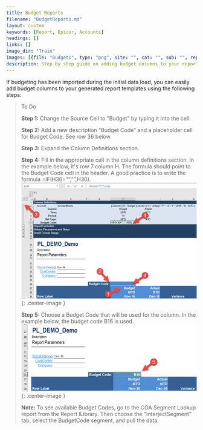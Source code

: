 ```yaml
---
title: Budget Reports
filename: "BudgetReports.md"
layout: custom
keywords: [Report, Epicor, Accounts]
headings: []
links: []
image_dir: "Train"
images: [{file: "Budget1", type: "png", site: "", cat: "", sub: "", report: "", ribbon: "", config: ""}, {file: "Budget2", type: "png", site: "", cat: "", sub: "", report: "", ribbon: "", config: ""}]
description: Step by step guide on adding budget columns to your report templates.
---
```


If budgeting has been imported during the initial data load, you can easily add budget columns to your generated report templates using the following steps:


> To Do
>
> **Step 1:** Change the Source Cell to "Budget" by typing it into the cell.
>
> **Step 2:** Add a new description "Budget Code" and a placeholder cell for Budget Code. See row 36 below.
>
> **Step 3:** Expand the Column Definitions section.
>
> **Step 4:** Fill in the appropriate cell in the column definitions section. In the example below, it's row 7 column H. The formula should point to the Budget Code cell in the header. A good practice is to write the formula =IF(H36=””,””,H36).
> ![Account Rollup](/images/Train/Budget1.png){: .center-image }
>
> **Step 5:** Choose a Budget Code that will be used for the column. In the example below, the budget code B16 is used.
> ![Account Rollup](/images/Train/Budget2.png){: .center-image }
>
> **Note:** To see available Budget Codes, go to the COA Segment Lookup report from the Report lLibrary. Then choose the "InterjectSegment" tab, select the BudgetCode segment, and pull the data.
>
>
>
>
>
>
>
>
>
>
